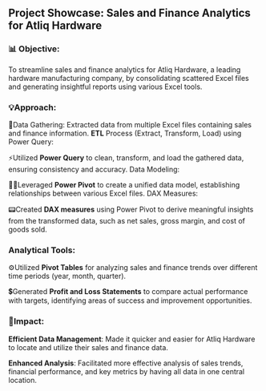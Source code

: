 ## Project Showcase: Sales and Finance Analytics for Atliq Hardware

### 📊 Objective:
To streamline sales and finance analytics for Atliq Hardware, a leading hardware manufacturing company, by consolidating scattered Excel files and generating insightful reports using various Excel tools.

### 💡Approach:

📄Data Gathering:
Extracted data from multiple Excel files containing sales and finance information.
**ETL** Process (Extract, Transform, Load) using Power Query:

⚡Utilized **Power Query** to clean, transform, and load the gathered data, ensuring consistency and accuracy.
Data Modeling:

👩‍💻Leveraged **Power Pivot** to create a unified data model, establishing relationships between various Excel files.
DAX Measures:

📟Created **DAX measures** using Power Pivot to derive meaningful insights from the transformed data, such as net sales, gross margin, and cost of goods sold.

### Analytical Tools:

⚙️Utilized **Pivot Tables** for analyzing sales and finance trends over different time periods (year, month, quarter).

💲Generated **Profit and Loss Statements** to compare actual performance with targets, identifying areas of success and improvement opportunities.

 ### 🚀Impact:

**Efficient Data Management**: Made it quicker and easier for Atliq Hardware to locate and utilize their sales and finance data.

**Enhanced Analysis**: Facilitated more effective analysis of sales trends, financial performance, and key metrics by having all data in one central location.

